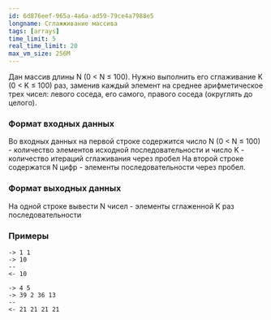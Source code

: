 ```yaml
---
id: 6d876eef-965a-4a6a-ad59-79ce4a7988e5
longname: Сглажживание массива
tags: [arrays]
time_limit: 5
real_time_limit: 20
max_vm_size: 256M
---
```


Дан массив длины N (0 < N ≤ 100). Нужно выполнить его сглаживание K (0 < K ≤ 100) раз, заменив каждый элемент на
среднее арифметическое трех чисел: левого соседа, его самого, правого соседа (округлять до целого).

### Формат входных данных

Во входных данных на первой строке содержится число N (0 < N ≤ 100) - количество элементов исходной последовательности и
число K - количество итераций сглаживания через пробел
На второй строке содержатся N цифр - элементы последовательности через пробел.

### Формат выходных данных

На одной строке вывести N чисел - элементы сглаженной K раз последовательности

### Примеры

```
-> 1 1
-> 10
--
<- 10
```

```
-> 4 5
-> 39 2 36 13
--
<- 21 21 21 21
```
